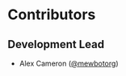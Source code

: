<!--
SPDX-FileCopyrightText: 2023 Mewbot Developers <mewbot@quicksilver.london>

SPDX-License-Identifier: BSD-2-Clause
-->

Contributors
============

Development Lead
----------------

- Alex Cameron ([@mewbotorg])

[@mewbotorg]: https://github.com/mewbotorg
